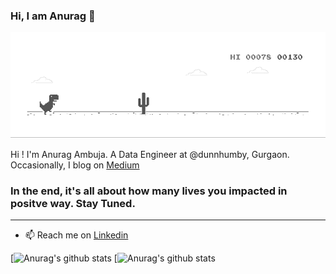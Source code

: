 ### Hi, I am Anurag 👋

![](https://github.com/anuragambuja/sharing/blob/master/dino.gif)

Hi ! I'm Anurag Ambuja. A Data Engineer at @dunnhumby, Gurgaon.
Occasionally, I blog on [Medium](https://medium.com/@anuragambuja)

### In the end, it's all about how many lives you impacted in positve way. Stay Tuned.

---
- 📫 Reach me on [Linkedin](https://www.linkedin.com/in/anuragambuja/)

[![Anurag's github stats](https://github-readme-stats.vercel.app/api?username=anuragambuja&show_icons=true&theme=tokyonight)
[![Anurag's github stats](https://github-readme-stats.vercel.app/api/top-langs/?username=anuragambuja&show_icons=true&theme=tokyonight)

<!--
**anuragambuja/anuragambuja** is a ✨ _special_ ✨ repository because its `README.md` (this file) appears on your GitHub profile.

Here are some ideas to get you started:

- 🔭 I’m currently working on multiple projects but most importantly working on myself. 
- 🌱 I’m currently learning ML
- 👯 I’m looking to collaborate on anything that is related to Data. 
- 🤔 I’m looking for help with ...
- 💬 Ask me about what NOT to do. 

- 😄 Pronouns: ...
- ⚡ Fun fact: ...
-->
